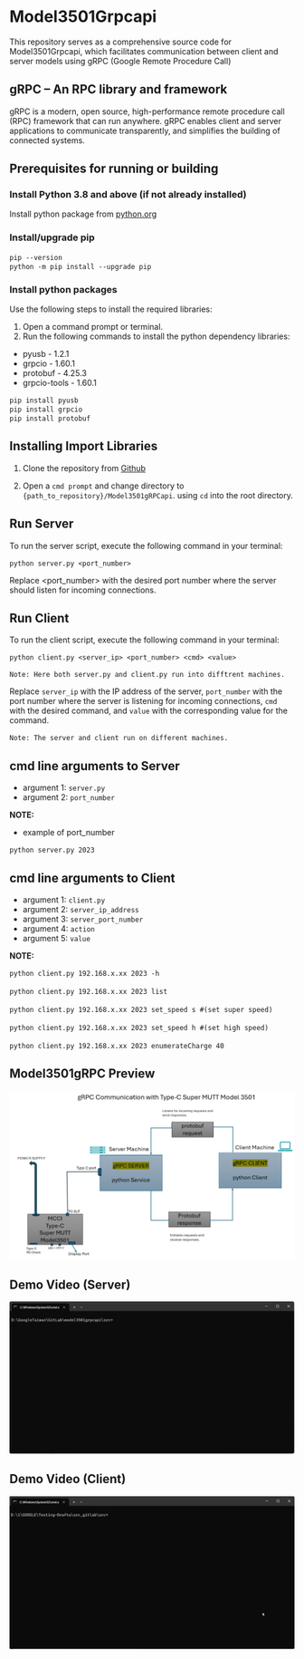 # Model3501Grpcapi

This repository serves as a comprehensive source code for Model3501Grpcapi, which facilitates communication between client and server models using gRPC (Google Remote Procedure Call)

## gRPC – An RPC library and framework

gRPC is a modern, open source, high-performance remote procedure call (RPC) framework that can run anywhere. gRPC enables client and server applications to communicate transparently, and simplifies the building of connected systems.

## Prerequisites for running or building

### Install Python 3.8 and above (if not already installed)

Install python package from [python.org](https://www.python.org/ftp/python/3.8.0/python-3.8.0-amd64.exe)


### Install/upgrade pip

```shell
pip --version
python -m pip install --upgrade pip
```

### Install python packages

Use the following steps to install the required libraries:

1. Open a command prompt or terminal.
2. Run the following commands to install the python dependency libraries:

* pyusb  - 1.2.1
* grpcio - 1.60.1
* protobuf - 4.25.3
* grpcio-tools - 1.60.1

```shell
pip install pyusb
pip install grpcio
pip install protobuf
```

## Installing Import Libraries

1. Clone the repository from [Github](https://github.com/mcci-usb/Model3501gRPCapi)

2. Open a `cmd prompt` and change directory to  `{path_to_repository}/Model3501gRPCapi`. using `cd` into the root directory.

## Run Server

To run the server script, execute the following command in your terminal:

```shell
python server.py <port_number>
```

Replace <port_number> with the desired port number where the server should listen for incoming connections.

## Run Client

To run the client script, execute the following command in your terminal:

```shell
python client.py <server_ip> <port_number> <cmd> <value>
```

```shell
Note: Here both server.py and client.py run into difftrent machines.

```

Replace `server_ip` with the IP address of the server, `port_number` with the port number where the server is listening for incoming connections, `cmd` with the desired command, and `value` with the corresponding value for the command.

```shell
Note: The server and client run on different machines.
```

## cmd line arguments to Server

* argument 1: `server.py`
* argument 2: `port_number`

**NOTE:**

* example of port_number

```shell
python server.py 2023
```

## cmd line arguments to Client

* argument 1: `client.py`
* argument 2: `server_ip_address`
* argument 3: `server_port_number`
* argument 4: `action`
* argument 5: `value`

**NOTE:**

```shell
python client.py 192.168.x.xx 2023 -h

python client.py 192.168.x.xx 2023 list

python client.py 192.168.x.xx 2023 set_speed s #(set super speed)

python client.py 192.168.x.xx 2023 set_speed h #(set high speed)

python client.py 192.168.x.xx 2023 enumerateCharge 40

```

## Model3501gRPC Preview

![Model3501gRPCPreview](assets/Type-C%20SuperMUTT-Model3501-gRpc.png)

## Demo Video (Server)

![Demo Video](assets/Model3501-gRpc-server.gif)

## Demo Video (Client)

![Demo Video](assets/Model3501-gRpc-client.gif)
